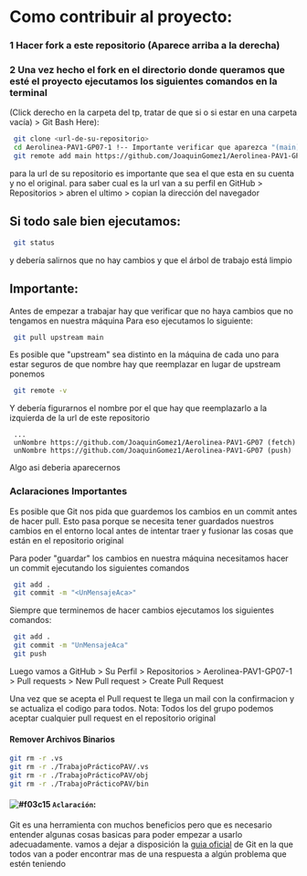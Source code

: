 # Como contribuir al proyecto:
### 1 Hacer fork a este repositorio (Aparece arriba a la derecha)
### 2 Una vez hecho el fork en el directorio donde queramos que esté el proyecto ejecutamos los siguientes comandos en la terminal 
(Click derecho en la carpeta del tp, tratar de que si o si estar en una carpeta vacía) > Git Bash Here):
```bash
 git clone <url-de-su-repositorio> 
 cd Aerolinea-PAV1-GP07-1 !-- Importante verificar que aparezca "(main)" entre parentesis y en azul al lado del nombre del directorio 
 git remote add main https://github.com/JoaquinGomez1/Aerolinea-PAV1-GP07 --> Agregamos este repositorio como remoto
```
para la url de su repositorio es importante que sea el que esta en su cuenta y no el original.
para saber cual es la url van a su perfil en GitHub > Repositorios > abren el ultimo > copian la dirección del navegador

## Si todo sale bien ejecutamos:
```bash
 git status
```
y debería salirnos que no hay cambios y que el árbol de trabajo está limpio

## Importante:
Antes de empezar a trabajar hay que verificar que no haya cambios que no tengamos en nuestra máquina
Para eso ejecutamos lo siguiente:
```bash
 git pull upstream main 
```
Es posible que "upstream" sea distinto en la máquina de cada uno
para estar seguros de que nombre hay que reemplazar en lugar de upstream ponemos
```bash
 git remote -v
```
Y debería figurarnos el nombre por el que hay que reemplazarlo a la izquierda de la url de este repositorio 
```
 ...
 unNombre https://github.com/JoaquinGomez1/Aerolinea-PAV1-GP07 (fetch)
 unNombre https://github.com/JoaquinGomez1/Aerolinea-PAV1-GP07 (push)
```
Algo asi deberia aparecernos 


### Aclaraciones Importantes
Es posible que Git nos pida que guardemos los cambios en un commit antes de hacer pull.
Esto pasa porque se necesita tener guardados nuestros cambios en el entorno local antes de
intentar traer y fusionar las cosas que están en el repositorio original

Para poder "guardar" los cambios en nuestra máquina necesitamos hacer un commit ejecutando los siguientes comandos
```bash
 git add .
 git commit -m "<UnMensajeAca>"
```

Siempre que terminemos de hacer cambios ejecutamos los siguientes comandos:
```bash
 git add .
 git commit -m "UnMensajeAca"
 git push
```

Luego vamos a GitHub > Su Perfil > Repositorios > Aerolinea-PAV1-GP07-1 > Pull requests > New Pull request > Create Pull Request 

Una vez que se acepta el Pull request te llega un mail con la confirmacion y se actualiza el codigo para todos.
Nota: 
 Todos los del grupo podemos aceptar cualquier pull request en el repositorio original


#### Remover Archivos Binarios
```bash
git rm -r .vs
git rm -r ./TrabajoPrácticoPAV/.vs
git rm -r ./TrabajoPrácticoPAV/obj
git rm -r ./TrabajoPrácticoPAV/bin
```

#### ![#f03c15](https://via.placeholder.com/15/f03c15/000000?text=+) `Aclaración`: 
 Git es una herramienta con muchos beneficios pero que es necesario entender algunas cosas basicas para poder empezar a usarlo adecuadamente.
 vamos a dejar a disposición la [guia oficial](https://git-scm.com/book/en/v2/Git-Basics-Recording-Changes-to-the-Repository) de Git en la que todos van a poder encontrar mas de una respuesta a algún problema que estén teniendo
 

